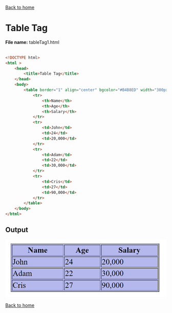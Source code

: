 [Back to home](table.md)
# Table Tag

**File name:** tableTag1.html
```html

<!DOCTYPE html>
<html >
    <head>
        <title>Table Tag</title>
    </head>
    <body>
        <table border="1" align="center" bgcolor="#B4B8ED" width="300px">
            <tr>
                <th>Name</th>
                <th>Age</th>
                <th>Salary</th>
            </tr>
            <tr>
                <td>John</td>
                <td>24</td>
                <td>20,000</td>
            </tr>
            <tr>
                <td>Adam</td>
                <td>22</td>
                <td>30,000</td>
            </tr>
            <tr>
                <td>Cris</td>
                <td>27</td>
                <td>90,000</td>
            </tr>
        </table>
    </body>
</html>
```


## Output
![](images/simpleTable.png)

[Back to home](table.md)
